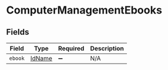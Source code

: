 # ComputerManagementEbooks


## Fields

| Field                                   | Type                                    | Required                                | Description                             |
| --------------------------------------- | --------------------------------------- | --------------------------------------- | --------------------------------------- |
| `ebook`                                 | [IdName](../../models/shared/idname.md) | :heavy_minus_sign:                      | N/A                                     |